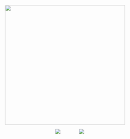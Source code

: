 <div id="header" align="center">
<a href="https://www.youtube.com/watch?v=GAsJdthIvbQ">
  <img src="https://file.garden/Z3bN9S1OK095pmVR/IMG_6009.png" alt=" " width="384" height="384">
</a>
<div id="header" align="center">

 ㅤㅤ [![](https://files.catbox.moe/iyckz9.gif)](https://sntry.cc/helel) ㅤㅤㅤ ㅤ[![](https://files.catbox.moe/ot71at.gif)](https://helel.atabook.org/)
